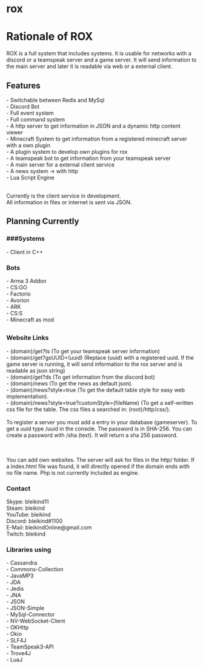 <h1>rox</h1>

<h1>Rationale of ROX</h1>
ROX is a full system that includes systems. It is usable for networks with a discord or a teamspeak server and a game server.
It will send information to the main server and later it is readable via web or a external client.

<h2>Features</h2>
 - Switchable between Redis and MySql<br>
 - Discord Bot<br>
 - Full event system<br>
 - Full command system<br>
 - A http server to get information in JSON and a dynamic http content viewer<br>
 - Minecraft System to get information from a registered minecraft server with a own plugin<br>
 - A plugin system to develop own plugins for rox<br>
 - A teamspeak bot to get information from your teamspeak server<br>
 - A main server for a external client service<br>
 - A news system -> with http<br>
 - Lua Script Engine<br><br>
 

Currently is the client service in development.<br>
All information in files or internet is sent via JSON.

<h2>Planning Currently</h2>

<h3>###Systems</h3>
 - Client in C++

<h3>Bots</h3>
 - Arma 3 Addon<br>
 - CS:GO<br>
 - Factorio<br>
 - Avorion<br>
 - ARK<br>
 - CS:S<br>
 - Minecraft as mod<br>
 <h2></h2>
 
 <h3>Website Links</h3>
 - (domain)/get?ts                                   (To get your teamspeak server information)<br>
 - (domain)/get?gsUUID=(uuid)                        (Replace (uuid) with a registered uuid. If the game server is running, it will send information to the rox server and is readable as json string)<br>
 - (domain)/get?ds                                   (To get information from the discord bot)<br>
 - (domain)/news                                     (To get the news as default json).<br>
 - (domain)/news?style=true                          (To get the default table style for easy web implementation).<br>
 - (domain)/news?style=true?customStyle=(fileName)   (To get a self-written css file for the table. The css files a searched in: (root)/http/css/).
 <br><br>
 To register a server you must add a entry in your database (gameserver). To get a uuid type /uuid in the console. The password is in SHA-256. You can create a password with /sha (text). It will return a sha 256 password.

 <br><br>
 You can add own websites. The server will ask for files in the http/ folder. If a index.html file was found, it will directly opened if the domain ends with no file name. Php is not currently included as engine.
 
 <h3>Contact</h3>
 Skype: bleikind11 <br>
 Steam: bleikind <br>
 YouTube: bleikind <br>
 Discord: bleikind#1100 <br>
 E-Mail: bleikindOnline@gmail.com <br>
 Twitch: bleikind <br>
 
<h3>Libraries using</h3>
 - Cassandra<br>
 - Commons-Collection<br>
 - JavaMP3<br>
 - JDA<br>
 - Jedis<br>
 - JNA<br>
 - JSON<br>
 - JSON-Simple<br>
 - MySql-Connector<br>
 - NV-WebSocket-Client<br>
 - OKHttp<br>
 - Okio<br>
 - SLF4J<br>
 - TeamSpeak3-API<br>
 - Trove4J<br>
 - LuaJ<br>
 

